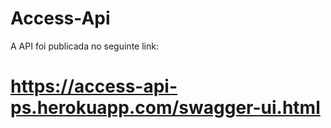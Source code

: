 # Access-Api

A API foi publicada no seguinte link:

# https://access-api-ps.herokuapp.com/swagger-ui.html
